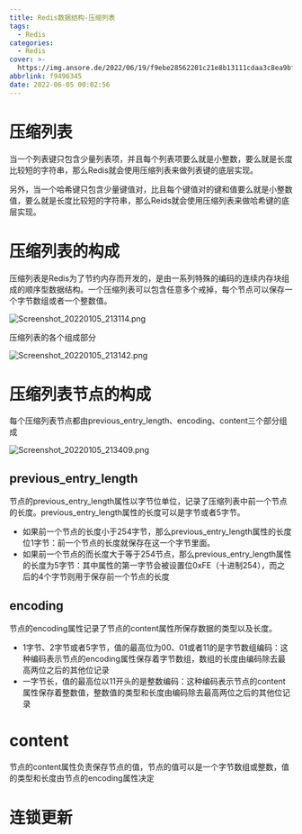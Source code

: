 ```yaml
---
title: Redis数据结构-压缩列表
tags:
  - Redis
categories:
  - Redis
cover: >-
  https://img.ansore.de/2022/06/19/f9ebe28562201c21e8b13111cdaa3c8ea9bfd66d.jpeg
abbrlink: f9496345
date: 2022-06-05 00:02:56
---
```



# 压缩列表

当一个列表键只包含少量列表项，并且每个列表项要么就是小整数，要么就是长度比较短的字符串，那么Redis就会使用压缩列表来做列表键的底层实现。

另外，当一个哈希键只包含少量键值对，比且每个键值对的键和值要么就是小整数值，要么就是长度比较短的字符串，那么Reids就会使用压缩列表来做哈希键的底层实现。

# 压缩列表的构成

压缩列表是Redis为了节约内存而开发的，是由一系列特殊的编码的连续内存块组成的顺序型数据结构。一个压缩列表可以包含任意多个戒掉，每个节点可以保存一个字节数组或者一个整数值。

![Screenshot_20220105_213114.png](https://img.ansore.de/2022/06/19/c7c9dd68f12dd91ff6e6657fe4c78369.png)

压缩列表的各个组成部分

![Screenshot_20220105_213142.png](https://img.ansore.de/2022/06/19/f184a2a8ca8be00658845620fc1379b7.png)

# 压缩列表节点的构成

每个压缩列表节点都由previous_entry_length、encoding、content三个部分组成

![Screenshot_20220105_213409.png](https://img.ansore.de/2022/06/19/f147125371ab47a2f696a947c30e9b32.png)

## previous_entry_length

节点的previous_entry_length属性以字节位单位，记录了压缩列表中前一个节点的长度。previous_entry_length属性的长度可以是字节或者5字节。

- 如果前一个节点的长度小于254字节，那么previous_entry_length属性的长度位1字节：前一个节点的长度就保存在这一个字节里面。
- 如果前一个节点的而长度大于等于254节点，那么previous_entry_length属性的长度为5字节：其中属性的第一字节会被设置位0xFE（十进制254），而之后的4个字节则用于保存前一个节点的长度

## encoding

节点的encoding属性记录了节点的content属性所保存数据的类型以及长度。

- 1字节、2字节或者5字节，值的最高位为00、01或者11的是字节数组编码：这种编码表示节点的encoding属性保存着字节数组，数组的长度由编码除去最高两位之后的其他位记录
- 一字节长，值的最高位以11开头的是整数编码：这种编码表示节点的content属性保存着整数值，整数值的类型和长度由编码除去最高两位之后的其他位记录

# content

节点的content属性负责保存节点的值，节点的值可以是一个字节数组或整数，值的类型和长度由节点的encoding属性决定

# 连锁更新
